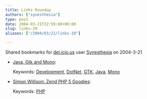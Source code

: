 ```yaml
---
title: Links Roundup
authors: ["synesthesia"]
type: post
date: 2004-03-21T22:59:00+00:00
slug: links-29 
aliases: ["/2004/03/21/links-29"]

---
```

Shared bookmarks for [del.icio.us][1] user  [Synesthesia][2] on 2004-3-21

  * [Java, Gtk and Mono][3]:
   
    Keywords: [Development][4], [DotNet][5], [GTK][6], [Java][7], [Mono][8]
  * [Simon Willison: Zend PHP 5 Goodies][9]:
   
    Keywords: [PHP][10]

 [1]: https://del.icio.us/
 [2]: https://del.icio.us/synesthesia
 [3]: https://primates.ximian.com/~miguel//texts/gtkjava.html "https://primates.ximian.com/~miguel//texts/gtkjava.html"
 [4]: https://del.icio.us/synesthesia/Development
 [5]: https://del.icio.us/synesthesia/DotNet
 [6]: https://del.icio.us/synesthesia/GTK
 [7]: https://del.icio.us/synesthesia/Java
 [8]: https://del.icio.us/synesthesia/Mono
 [9]: https://simon.incutio.com/archive/2004/03/21/zendGoodies "https://simon.incutio.com/archive/2004/03/21/zendGoodies"
 [10]: https://del.icio.us/synesthesia/PHP